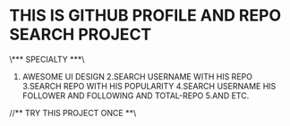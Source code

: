  # THIS IS GITHUB PROFILE AND REPO SEARCH PROJECT 

\\*** SPECIALTY ***\\ 

1. AWESOME UI DESIGN 
2.SEARCH USERNAME WITH HIS REPO
3.SEARCH REPO WITH HIS POPULARITY
4.SEARCH USERNAME HIS FOLLOWER AND FOLLOWING AND TOTAL-REPO
5.AND ETC.

//** TRY THIS PROJECT ONCE **\\
